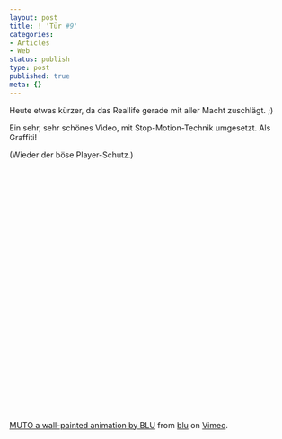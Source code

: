 ```yaml
---
layout: post
title: ! 'Tür #9'
categories:
- Articles
- Web
status: publish
type: post
published: true
meta: {}
---
```

Heute etwas kürzer, da das Reallife gerade mit aller Macht zuschlägt. ;)

Ein sehr, sehr schönes Video, mit Stop-Motion-Technik umgesetzt. Als Graffiti!

(Wieder der böse Player-Schutz.)
<!--more--><object width="600" height="450"><param name="allowfullscreen" value="true" /><param name="allowscriptaccess" value="always" /><param name="movie" value="http://vimeo.com/moogaloop.swf?clip_id=993998&amp;server=vimeo.com&amp;show_title=1&amp;show_byline=1&amp;show_portrait=0&amp;color=00ADEF&amp;fullscreen=1" /><embed src="http://vimeo.com/moogaloop.swf?clip_id=993998&amp;server=vimeo.com&amp;show_title=1&amp;show_byline=1&amp;show_portrait=0&amp;color=00ADEF&amp;fullscreen=1" type="application/x-shockwave-flash" allowfullscreen="true" allowscriptaccess="always" width="600" height="450"></embed></object><br /><a href="http://vimeo.com/993998">MUTO a wall-painted animation by BLU</a> from <a href="http://vimeo.com/blu">blu</a> on <a href="http://vimeo.com">Vimeo</a>.
